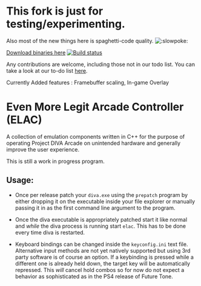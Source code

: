 # This fork is just for testing/experimenting.
Also most of the new things here is spaghetti-code quality. ![:slowpoke:](https://cdn.discordapp.com/emojis/531734661865668628.png)


[Download binaries here](https://ci.appveyor.com/api/projects/lybxlpsv/evenmorelegitarcadecontroller/artifacts/release.zip?branch=experimental) [![Build status](https://ci.appveyor.com/api/projects/status/github/lybxlpsv/evenmorelegitarcadecontroller?svg=true)](https://ci.appveyor.com/project/lybxlpsv/evenmorelegitarcadecontroller)

Any contributions are welcome, including those not in our todo list. You can take a look at our to-do list [here](https://github.com/lybxlpsv/EvenMoreLegitArcadeController/issues/12).

Currently Added features : Framebuffer scaling, In-game Overlay

# Even More Legit Arcade Controller (ELAC)
A collection of emulation components written in C++ for the purpose of operating Project DIVA Arcade on unintended hardware and generally improve the user experience.

This is still a work in progress program.

## Usage:
* Once per release patch your `diva.exe` using the `prepatch` program by either dropping it on the executable inside your file explorer 
or manually passing it in as the first command line argument to the program.

* Once the diva executable is appropriately patched start it like normal and *while* the diva process is running start `elac`.
This has to be done every time diva is restarted.

* Keyboard bindings can be changed inside the `keyconfig.ini` text file.
Alternative input methods are not yet natively supported but using 3rd party software is of course an option.
If a keybinding is pressed while a different one is already held down, the target key will be automatically repressed.
This *will* cancel hold combos so for now do not expect a behavior as sophisticated as in the PS4 release of Future Tone.
